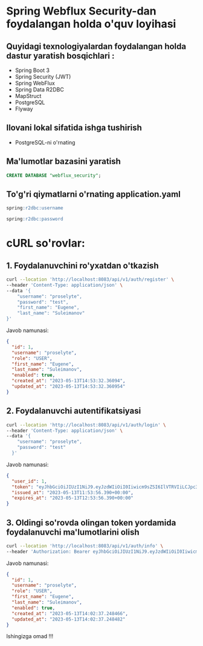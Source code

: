 Spring Webflux Security-dan foydalangan holda o'quv loyihasi
================================


## Quyidagi texnologiyalardan foydalangan holda dastur yaratish bosqichlari :
 - Spring Boot 3
 - Spring Security (JWT)
 - Spring WebFlux
 - Spring Data R2DBC
 - MapStruct
 - PostgreSQL
 - Flyway


## Ilovani lokal  sifatida ishga tushirish
- PostgreSQL-ni o'rnating

## Ma'lumotlar bazasini yaratish
```sql
CREATE DATABASE "webflux_security";
```

## To'g'ri qiymatlarni o'rnating application.yaml
```sql
spring:r2dbc:username
```

```sql
spring:r2dbc:password
```

# cURL so'rovlar:

## 1. Foydalanuvchini ro'yxatdan o'tkazish
```bash
curl --location 'http://localhost:8083/api/v1/auth/register' \
--header 'Content-Type: application/json' \
--data '{
    "username": "proselyte",
    "password": "test",
    "first_name": "Eugene",
    "last_name": "Suleimanov"
}'
```

Javob namunasi:
```json
{
  "id": 1,
  "username": "proselyte",
  "role": "USER",
  "first_name": "Eugene",
  "last_name": "Suleimanov",
  "enabled": true,
  "created_at": "2023-05-13T14:53:32.36094",
  "updated_at": "2023-05-13T14:53:32.360954"
}
```

## 2. Foydalanuvchi autentifikatsiyasi
```bash
curl --location 'http://localhost:8083/api/v1/auth/login' \
--header 'Content-Type: application/json' \
--data '{
    "username": "proselyte",
    "password": "test"
  }'
```

Javob namunasi:
```json
{
  "user_id": 1,
  "token": "eyJhbGciOiJIUzI1NiJ9.eyJzdWIiOiI0Iiwicm9sZSI6IlVTRVIiLCJpc3MiOiJwcm9zZWx5dGUiLCJleHAiOjE2ODM5ODI0MzYsImlhdCI6MTY4Mzk3ODgzNiwianRpIjoiZjlmZDliMjYtN2UyOC00Y2QzLWIzY2MtOWM3MjdmNTdkNTliIiwidXNlcm5hbWUiOiJwcm9zZWx5dGUifQ.8gdTqi18le0h4GTAd_JnxTDybnDFQS03biRnMbRRpQQ",
  "issued_at": "2023-05-13T11:53:56.390+00:00",
  "expires_at": "2023-05-13T12:53:56.390+00:00"
}
```

## 3. Oldingi so'rovda olingan token yordamida foydalanuvchi ma'lumotlarini olish

```bash
curl --location 'http://localhost:8083/api/v1/auth/info' \
--header 'Authorization: Bearer eyJhbGciOiJIUzI1NiJ9.eyJzdWIiOiI0Iiwicm9sZSI6IlVTRVIiLCJpc3MiOiJwcm9zZWx5dGUiLCJleHAiOjE2ODM5ODI0MzYsImlhdCI6MTY4Mzk3ODgzNiwianRpIjoiZjlmZDliMjYtN2UyOC00Y2QzLWIzY2MtOWM3MjdmNTdkNTliIiwidXNlcm5hbWUiOiJwcm9zZWx5dGUifQ.8gdTqi18le0h4GTAd_JnxTDybnDFQS03biRnMbRRpQQ'
```

Javob namunasi:
```json
{
  "id": 1,
  "username": "proselyte",
  "role": "USER",
  "first_name": "Eugene",
  "last_name": "Suleimanov",
  "enabled": true,
  "created_at": "2023-05-13T14:02:37.248466",
  "updated_at": "2023-05-13T14:02:37.248482"
}
```

Ishingizga omad !!!
